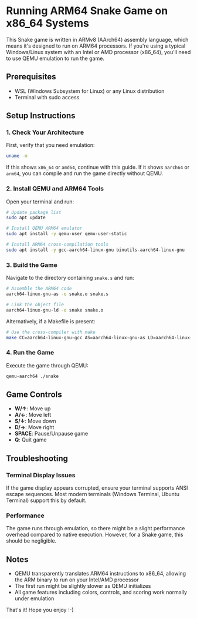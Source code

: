 # Running ARM64 Snake Game on x86_64 Systems

This Snake game is written in ARMv8 (AArch64) assembly language, which means it's designed to run on ARM64 processors. If you're using a typical Windows/Linux system with an Intel or AMD processor (x86_64), you'll need to use QEMU emulation to run the game.

## Prerequisites

- WSL (Windows Subsystem for Linux) or any Linux distribution
- Terminal with sudo access

## Setup Instructions

### 1. Check Your Architecture

First, verify that you need emulation:

```bash
uname -m
```

If this shows `x86_64` or `amd64`, continue with this guide. If it shows `aarch64` or `arm64`, you can compile and run the game directly without QEMU.

### 2. Install QEMU and ARM64 Tools

Open your terminal and run:

```bash
# Update package list
sudo apt update

# Install QEMU ARM64 emulator
sudo apt install -y qemu-user qemu-user-static

# Install ARM64 cross-compilation tools
sudo apt install -y gcc-aarch64-linux-gnu binutils-aarch64-linux-gnu
```

### 3. Build the Game

Navigate to the directory containing `snake.s` and run:

```bash
# Assemble the ARM64 code
aarch64-linux-gnu-as -o snake.o snake.s

# Link the object file
aarch64-linux-gnu-ld -o snake snake.o
```

Alternatively, if a Makefile is present:

```bash
# Use the cross-compiler with make
make CC=aarch64-linux-gnu-gcc AS=aarch64-linux-gnu-as LD=aarch64-linux-gnu-ld
```

### 4. Run the Game

Execute the game through QEMU:

```bash
qemu-aarch64 ./snake
```

## Game Controls

- **W/↑**: Move up
- **A/←**: Move left
- **S/↓**: Move down
- **D/→**: Move right
- **SPACE**: Pause/Unpause game
- **Q**: Quit game

## Troubleshooting

### Terminal Display Issues
If the game display appears corrupted, ensure your terminal supports ANSI escape sequences. Most modern terminals (Windows Terminal, Ubuntu Terminal) support this by default.

### Performance
The game runs through emulation, so there might be a slight performance overhead compared to native execution. However, for a Snake game, this should be negligible.

## Notes

- QEMU transparently translates ARM64 instructions to x86_64, allowing the ARM binary to run on your Intel/AMD processor
- The first run might be slightly slower as QEMU initializes
- All game features including colors, controls, and scoring work normally under emulation

That's it! Hope you enjoy :-)